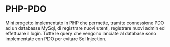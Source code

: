 # PHP-PDO
Mini progetto implementato in PHP che permette, tramite connessione PDO ad un databasse MySql, di registrare nuovi utenti, registrare nuovi admin ed effettuare il login. Tutte le query che vengono lanciate al database sono implementate con PDO per evitare Sql Injection.
